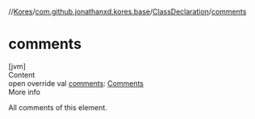 //[Kores](../../index.md)/[com.github.jonathanxd.kores.base](../index.md)/[ClassDeclaration](index.md)/[comments](comments.md)



# comments  
[jvm]  
Content  
open override val [comments](comments.md): [Comments](../../com.github.jonathanxd.kores.base.comment/-comments/index.md)  
More info  


All comments of this element.

  



